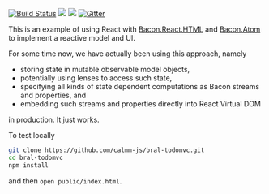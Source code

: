 [![Build Status](https://travis-ci.org/calmm-js/bral-todomvc.svg?branch=master)](https://travis-ci.org/calmm-js/bral-todomvc) [![](https://david-dm.org/calmm-js/bral-todomvc.svg)](https://david-dm.org/calmm-js/bral-todomvc) [![](https://david-dm.org/calmm-js/bral-todomvc/dev-status.svg)](https://david-dm.org/calmm-js/bral-todomvc#info=devDependencies) [![Gitter](https://img.shields.io/gitter/room/calmm-js/chat.js.svg?style=flat-square)](https://gitter.im/calmm-js/chat)

This is an example of using React with
[Bacon.React.HTML](https://github.com/calmm-js/bacon.react.html) and
[Bacon.Atom](https://github.com/calmm-js/bacon.atom) to implement a reactive
model and UI.

For some time now, we have actually been using this approach, namely

* storing state in mutable observable model objects,
* potentially using lenses to access such state,
* specifying all kinds of state dependent computations as Bacon streams and
  properties, and
* embedding such streams and properties directly into React Virtual DOM

in production.  It just works.

To test locally

```bash
git clone https://github.com/calmm-js/bral-todomvc.git
cd bral-todomvc
npm install
```

and then `open public/index.html`.
